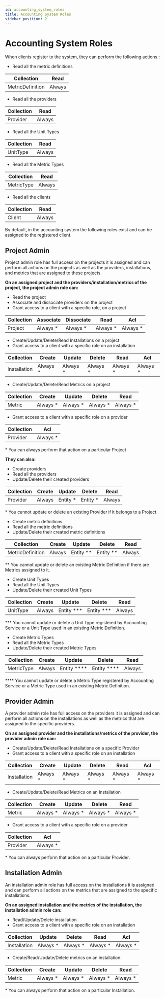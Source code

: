 ```yaml
---
id: accounting_system_roles
title: Accounting System Roles
sidebar_position: 2
---
```


# Accounting System Roles

When clients register to the system, they can perform the following actions :

- Read all the metric definitions

| Collection        | Read    |
|------------------ |-------- |
| MetricDefinition  |  Always  |

- Read all the providers

| Collection        | Read    |
|------------------ | ------ |
| Provider       | Always  |

- Read all the Unit Types

| Collection        | Read    |
|------------------ |-------- |
| UnitType         | Always  |

- Read all the Metric Types

| Collection        | Read    |
|------------------ |-------- |
| MetricType        | Always  |

- Read all the clients

| Collection        | Read    |
|------------------ |-------- |
| Client         | Always  |

By default, in the accounting system the following roles exist and can be
assigned to the registered client.

## Project Admin

Project admin role has full access on the projects it is assigned and can
perform all actions on the projects as well as the providers, installations,
and metrics that are assigned to these projects.

**On an assigned project and the providers/installation/metrics of the project,
the project admin role can:**

- Read the project
- Associate and dissociate providers on the project
- Grant access to a client with a specific role, on a project

| Collection    | Associate | Dissociate | Read    | Acl    |
|--------------|----------|------------|--------|--------|
| Project     | Always * | Always * | Always * | Always * |

- Create/Update/Delete/Read Installations on a project
- Grant access to a client with a specific role on an installation

| Collection    | Create  | Update  | Delete  | Read    | Acl    |
|--------------|--------|--------|--------|--------|--------|
| Installation | Always * | Always * | Always * | Always * | Always * |

- Create/Update/Delete/Read Metrics on a project

| Collection | Create  | Update  | Delete  | Read    |
|-----------|--------|--------|--------|--------|
| Metric    | Always * | Always * | Always * | Always * |

- Grant access to a client with a specific role on a provider

| Collection | Acl    |
|-----------|--------|
| Provider  | Always * |

\* You can always perform that action on a particular Project

**They can also:**

- Create providers
- Read all the providers
- Update/Delete their created providers

| Collection | Create  | Update  | Delete  | Read    |
|-----------|--------|--------|--------|--------|
| Provider  | Always  | Entity * | Entity * | Always  |

\* You cannot update or delete an existing Provider if it belongs to a Project.

- Create metric definitions
- Read all the metric definitions
- Update/Delete their created metric definitions

| Collection        | Create  | Update  | Delete  | Read    |
|------------------|--------|--------|--------|--------|
| MetricDefinition | Always  | Entity ** | Entity ** | Always  |

\** You cannot update or delete an existing Metric Definition if there are
Metrics assigned to it.

- Create Unit Types
- Read all the Unit Types
- Update/Delete their created Unit Types

| Collection | Create  | Update  | Delete  | Read    |
|-----------|--------|--------|--------|--------|
| UnitType  | Always  | Entity *** | Entity *** | Always  |

\*** You cannot update or delete a Unit Type registered by Accounting Service
or a Unit Type used in an existing Metric Definition.

- Create Metric Types
- Read all the Metric Types
- Update/Delete their created Metric Types

| Collection  | Create  | Update  | Delete  | Read    |
|------------|--------|--------|--------|--------|
| MetricType | Always  | Entity **** | Entity **** | Always  |

\**** You cannot update or delete a Metric Type registered by Accounting
Service or a Metric Type used in an existing Metric Definition.

## Provider Admin

A provider admin role has full access on the providers it is assigned and
can perform all actions on the installations as well as the metrics that
are assigned to the specific providers.

**On an assigned provider and the installations/metrics of the provider,
the provider admin role can:**

- Create/Update/Delete/Read Installations on a specific Provider
- Grant access to a client with a specific role on an installation

| Collection    | Create  | Update  | Delete  | Read    | Acl    |
|--------------|--------|--------|--------|--------|--------|
| Installation | Always * | Always * | Always * | Always * | Always * |

- Create/Update/Delete/Read Metrics on an Installation

| Collection | Create  | Update  | Delete  | Read    |
|-----------|--------|--------|--------|--------|
| Metric    | Always * | Always * | Always * | Always * |

- Grant access to a client with a specific role on a provider

| Collection | Acl    |
|-----------|--------|
| Provider  | Always * |

\* You can always perform that action on a particular Provider.

## Installation Admin

An installation admin role has full access on the installations it is
assigned and can perform all actions on the metrics that are assigned
to the specific installations.

**On an assigned installation and the metrics of the installation,
the installation admin role can:**

- Read/Update/Delete installation
- Grant access to a client with a specific role on an installation

| Collection    | Update  | Delete  | Read    | Acl    |
|--------------|--------|--------|--------|--------|
| Installation | Always * | Always * | Always * | Always * |

- Create/Read/Update/Delete metrics on an installation

| Collection | Create  | Update  | Delete  | Read    |
|-----------|--------|--------|--------|--------|
| Metric    | Always * | Always * | Always * | Always * |

\* You can always perform that action on a particular Installation.
